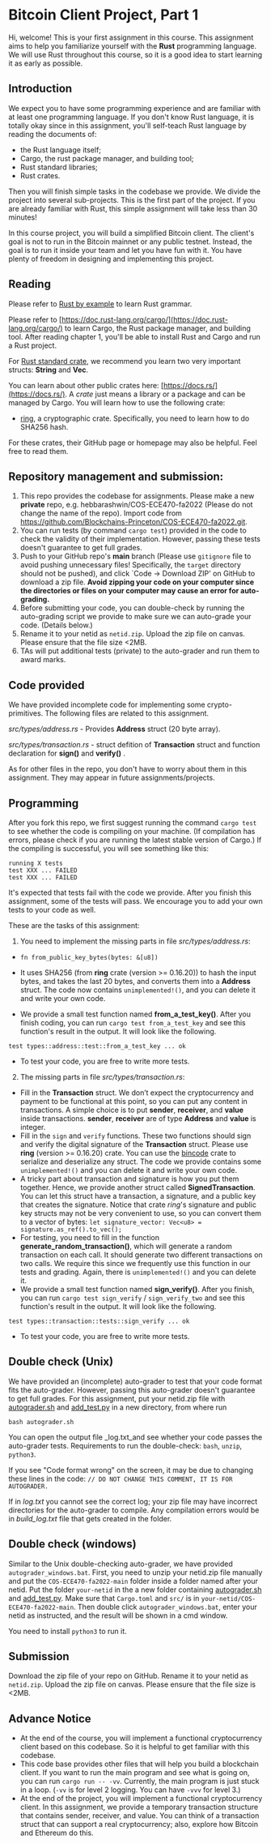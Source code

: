 # Bitcoin Client Project, Part 1

Hi, welcome! This is your first assignment in this course. This assignment aims to help you familiarize yourself with the **Rust** programming language. We will use Rust throughout this course, so it is a good idea to start learning it as early as possible.

## Introduction

We expect you to have some programming experience and are familiar with at least one programming language. If you don't know Rust language, it is totally okay since in this assignment, you'll self-teach Rust language by reading the documents of:

- the Rust language itself;
- Cargo, the rust package manager, and building tool;
- Rust standard libraries;
- Rust crates.

Then you will finish simple tasks in the codebase we provide. We divide the project into several sub-projects. This is the first part of the project.
If you are already familiar with Rust, this simple assignment will take less than 30 minutes!

In this course project, you will build a simplified Bitcoin client. The client's goal is not to run in the Bitcoin mainnet or any public testnet. Instead, the goal is to run it inside your team and let you have fun with it. You have plenty of freedom in designing and implementing this project.

## Reading 
Please refer to [Rust by example](https://doc.rust-lang.org/rust-by-example/) to learn Rust grammar.

Please refer to [https://doc.rust-lang.org/cargo/](https://doc.rust-lang.org/cargo/) to learn Cargo, the Rust package manager, and building tool. After reading chapter 1, you'll be able to install Rust and Cargo and run a Rust project.

For [Rust standard crate](https://doc.rust-lang.org/stable/std/), we recommend you learn two very important structs: **String** and **Vec**.

You can learn about other public crates here: [https://docs.rs/](https://docs.rs/). A *crate* just means a library or a package and can be managed by Cargo. You will learn how to use the following crate:
- [ring](https://docs.rs/ring/0.16.20/ring/), a cryptographic crate. Specifically, you need to learn how to do SHA256 hash.

For these crates, their GitHub page or homepage may also be helpful. Feel free to read them.

## Repository management and submission:
1. This repo provides the codebase for assignments. Please make a new **private** repo, e.g. hebbarashwin/COS-ECE470-fa2022 (Please do not change the name of the repo). Import code from https://github.com/Blockchains-Princeton/COS-ECE470-fa2022.git.
2. You can run tests (by command `cargo test`) provided in the code to check the validity of their implementation. However, passing these tests doesn't guarantee to get full grades. 
3. Push to your GitHub repo's **main** branch (Please use `gitignore` file to avoid pushing unnecessary files! Specifically, the `target` directory should not be pushed), and click `Code -> Download ZIP' on GitHub to download a zip file. **Avoid zipping your code on your computer since the directories or files on your computer may cause an error for auto-grading.**
4. Before submitting your code, you can double-check by running the auto-grading script we provide to make sure we can auto-grade your code. (Details below.) 
5. Rename it to your netid as `netid.zip`. Upload the zip file on canvas. Please ensure that the file size <2MB.
6. TAs will put additional tests (private) to the auto-grader and run them to award marks.

## Code provided
We have provided incomplete code for implementing some crypto-primitives. The following files are related to this assignment.

_src/types/address.rs_ - Provides __Address__ struct (20 byte array).

_src/types/transaction.rs_ - struct defition of **Transaction** struct and function declaration for __sign()__ and __verify()__ .

As for other files in the repo, you don't have to worry about them in this assignment. They may appear in future assignments/projects.

## Programming
After you fork this repo, we first suggest running the command `cargo test` to see whether the code is compiling on your machine. (If compilation has errors, please check if you are running the latest stable version of Cargo.) If the compiling is successful, you will see something like this:
```
running X tests
test XXX ... FAILED
test XXX ... FAILED
```
It's expected that tests fail with the code we provide. After you finish this assignment, some of the tests will pass. We encourage you to add your own tests to your code as well.

These are the tasks of this assignment:

1. You need to implement the missing parts in file _src/types/address.rs_:

- `fn from_public_key_bytes(bytes: &[u8])`

- It uses SHA256 (from **ring** crate (version >= 0.16.20)) to hash the input bytes, and takes the last 20 bytes, and converts them into a __Address__ struct. The code now contains `unimplemented!()`, and you can delete it and write your own code.

- We provide a small test function named **from_a_test_key()**. After you finish coding, you can run `cargo test from_a_test_key` and see this function's result in the output. It will look like the following.
```
test types::address::test::from_a_test_key ... ok
```
- To test your code, you are free to write more tests.

2. The missing parts in file _src/types/transaction.rs_: 

- Fill in the **Transaction** struct. We don’t expect the cryptocurrency and payment to be functional at this point, so you can put any content in transactions. A simple choice is to put **sender**, **receiver**, and **value** inside transactions. **sender**, **receiver** are of type **Address** and **value** is integer.
- Fill in the `sign` and `verify` functions. These two functions should sign and verify the digital signature of the **Transaction** struct. Please use **ring** (version >= 0.16.20) crate. You can use the [bincode](https://docs.rs/bincode/latest/bincode/) crate to serialize and deserialize any struct. The code we provide contains some `unimplemented!()` and you can delete it and write your own code.
- A tricky part about transaction and signature is how you put them together. Hence, we provide another struct called **SignedTransaction**. You can let this struct have a transaction, a signature, and a public key that creates the signature. Notice that crate *ring*'s signature and public key structs may not be very convenient to use, so you can convert them to a vector of bytes: `let signature_vector: Vec<u8> = signature.as_ref().to_vec();`
- For testing, you need to fill in the function **generate_random_transaction()**, which will generate a random transaction on each call. It should generate two different transactions on two calls. We require this since we frequently use this function in our tests and grading. Again, there is `unimplemented!()` and you can delete it.
- We provide a small test function named **sign_verify()**. After you finish, you can run `cargo test sign_verify` / `sign_verify_two` and see this function's result in the output. It will look like the following.
```
test types::transaction::tests::sign_verify ... ok
```
- To test your code, you are free to write more tests.

## Double check (Unix)
We have provided an (incomplete) auto-grader to test that your code format fits the auto-grader. However, passing this auto-grader doesn't guarantee to get full grades. For this assignment, put your netid.zip file with [autograder.sh](autograder.sh) and [add_test.py](add_test.py) in a new directory, from where run
```
bash autograder.sh
```
You can open the output file _log.txt_and see whether your code passes the auto-grader tests. Requirements to run the double-check: `bash`, `unzip`, `python3`.

If you see "Code format wrong" on the screen, it may be due to changing these lines in the code: `// DO NOT CHANGE THIS COMMENT, IT IS FOR AUTOGRADER.`

If in _log.txt_ you cannot see the correct log; your zip file may have incorrect directories for the auto-grader to compile. Any compilation errors would be in _build_log.txt_ file that gets created in the folder.

## Double check (windows)
Similar to the Unix double-checking auto-grader, we have provided `autograder_windows.bat`. First, you need to unzip your netid.zip file manually and put the `COS-ECE470-fa2022-main` folder inside a folder named after your netid. Put the folder `your-netid` in the a new folder containing [autograder.sh](autograder.sh) and [add_test.py](add_test.py). Make sure that `Cargo.toml` and `src/` is in `your-netid/COS-ECE470-fa2022-main`. Then double click `autograder_windows.bat`, enter your netid as instructed, and the result will be shown in a cmd window.

You need to install `python3` to run it.
## Submission
Download the zip file of your repo on GitHub. Rename it to your netid as `netid.zip`. Upload the zip file on canvas. Please ensure that the file size is <2MB.


## Advance Notice
- At the end of the course, you will implement a functional cryptocurrency client based on this codebase. So it is helpful to get familiar with this codebase.
- This code base provides other files that will help you build a blockchain client. If you want to run the main program and see what is going on, you can run `cargo run -- -vv`. Currently, the main program is just stuck in a loop. (`-vv` is for level 2 logging. You can have `-vvv` for level 3.)
- At the end of the project, you will implement a functional cryptocurrency client. In this assignment, we provide a temporary transaction structure that contains sender, receiver, and value. You can think of a transaction struct that can support a real cryptocurrency; also, explore how Bitcoin and Ethereum do this.
